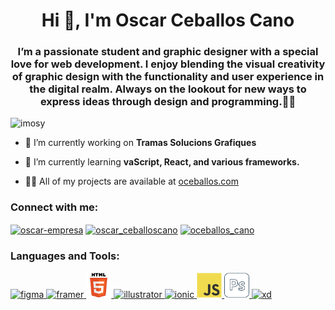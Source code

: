 <h1 align="center">Hi 👋, I'm Oscar Ceballos Cano</h1>
<h3 align="center">I’m a passionate student and graphic designer with a special love for web development. I enjoy blending the visual creativity of graphic design with the functionality and user experience in the digital realm. Always on the lookout for new ways to express ideas through design and programming.🚀✨</h3>

<p align="left"> <img src="https://komarev.com/ghpvc/?username=imosy&label=Profile%20views&color=0e75b6&style=flat" alt="imosy" /> </p>

- 🔭 I’m currently working on **Tramas Solucions Grafiques**

- 🌱 I’m currently learning **vaScript, React, and various frameworks.**

- 👨‍💻 All of my projects are available at [oceballos.com](oceballos.com)

<h3 align="left">Connect with me:</h3>
<p align="left">
<a href="https://codepen.io/oscar-empresa" target="blank"><img align="center" src="https://raw.githubusercontent.com/rahuldkjain/github-profile-readme-generator/master/src/images/icons/Social/codepen.svg" alt="oscar-empresa" height="30" width="40" /></a>
<a href="https://instagram.com/oscar_ceballoscano" target="blank"><img align="center" src="https://raw.githubusercontent.com/rahuldkjain/github-profile-readme-generator/master/src/images/icons/Social/instagram.svg" alt="oscar_ceballoscano" height="30" width="40" /></a>
<a href="https://www.behance.net/oceballos_cano" target="blank"><img align="center" src="https://raw.githubusercontent.com/rahuldkjain/github-profile-readme-generator/master/src/images/icons/Social/behance.svg" alt="oceballos_cano" height="30" width="40" /></a>
</p>



<h3 align="left">Languages and Tools:</h3>
<p align="left"> <a href="https://www.figma.com/" target="_blank" rel="noreferrer"> <img src="https://www.vectorlogo.zone/logos/figma/figma-icon.svg" alt="figma" width="40" height="40"/> </a> <a href="https://www.framer.com/" target="_blank" rel="noreferrer"> <img src="https://www.vectorlogo.zone/logos/framer/framer-icon.svg" alt="framer" width="40" height="40"/> </a> <a href="https://www.w3.org/html/" target="_blank" rel="noreferrer"> <img src="https://raw.githubusercontent.com/devicons/devicon/master/icons/html5/html5-original-wordmark.svg" alt="html5" width="40" height="40"/> </a> <a href="https://www.adobe.com/in/products/illustrator.html" target="_blank" rel="noreferrer"> <img src="https://www.vectorlogo.zone/logos/adobe_illustrator/adobe_illustrator-icon.svg" alt="illustrator" width="40" height="40"/> </a> <a href="https://ionicframework.com" target="_blank" rel="noreferrer"> <img src="https://upload.wikimedia.org/wikipedia/commons/d/d1/Ionic_Logo.svg" alt="ionic" width="40" height="40"/> </a> <a href="https://developer.mozilla.org/en-US/docs/Web/JavaScript" target="_blank" rel="noreferrer"> <img src="https://raw.githubusercontent.com/devicons/devicon/master/icons/javascript/javascript-original.svg" alt="javascript" width="40" height="40"/> </a> <a href="https://www.photoshop.com/en" target="_blank" rel="noreferrer"> <img src="https://raw.githubusercontent.com/devicons/devicon/master/icons/photoshop/photoshop-line.svg" alt="photoshop" width="40" height="40"/> </a> <a href="https://www.adobe.com/products/xd.html" target="_blank" rel="noreferrer"> <img src="https://cdn.worldvectorlogo.com/logos/adobe-xd.svg" alt="xd" width="40" height="40"/> </a> </p>

